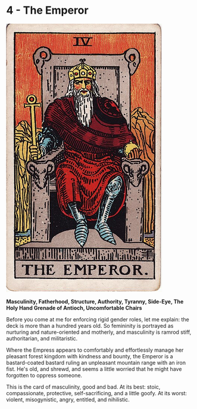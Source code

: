 # 4 - The Emperor

![emperor](../../images/tarot/4-emperor.jpg)

**Masculinity, Fatherhood, Structure, Authority, Tyranny, Side-Eye, The Holy Hand Grenade of Antioch, Uncomfortable Chairs**

Before you come at me for enforcing rigid gender roles, let me explain: the deck is more than a hundred years old. So femininity is portrayed as nurturing and nature-oriented and motherly, and masculinity is ramrod stiff, authoritarian, and militaristic.

Where the Empress appears to comfortably and effortlessly manage her pleasant forest kingdom with kindness and bounty, the Emperor is a bastard-coated bastard ruling an unpleasant mountain range with an iron fist. He's old, and shrewd, and seems a little worried that he might have forgotten to oppress someone.

This is the card of masculinity, good and bad. At its best: stoic, compassionate, protective, self-sacrificing, and a little goofy. At its worst: violent, misogynistic, angry, entitled, and nihilistic.